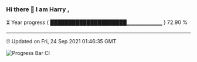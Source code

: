 ### Hi there 👋 I am Harry , 

⏳ Year progress { █████████████████████▁▁▁▁▁▁▁▁▁ } 72.90 %

---

⏰ Updated on Fri, 24 Sep 2021 01:46:35 GMT

![Progress Bar CI](https://github.com/duykhang68/duykhang68/workflows/Progress%20Bar%20CI/badge.svg)
